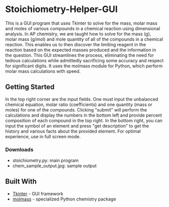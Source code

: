 # Stoichiometry-Helper-GUI

This is a GUI program that uses Tkinter to solve for the mass, molar mass and moles of various compounds in a chemical reaction using dimensional analysis. In AP chemistry, we are taught how to solve for the mass (g), molar mass (g/mol) and mole quantity of all of the compounds in a chemical reaction. This enables us to then discover the limiting reagent in the reaction based on the expected masses produced and the information in the question. This GUI streamlines the process, eliminating the need for tedious calculations while admittedly sacrificing some accuracy and respect for significant digits. It uses the molmass module for Python, which perform molar mass calculations with speed.

## Getting Started

In the top right corner are the input fields. One must input the unbalanced chemical equation, molar ratio (coefficients) and one quantity (mass or moles) for one of the compounds. Clicking "submit" will perform the calculations and display the numbers in the bottom left and provide percent composition of each compound in the top right. In the bottom right, you can input the symbol of an element and press "get description" to get the history and various facts about the provided element. For optimal experience, use in full screen mode.

### Downloads

* stoichiometry.py: main program
* chem_sample_output.jpg: sample output

## Built With

* [Tkinter](https://wiki.python.org/moin/TkInter) - GUI framework
* [molmass](https://pypi.org/project/molmass/) - specialized Python chemistry package
